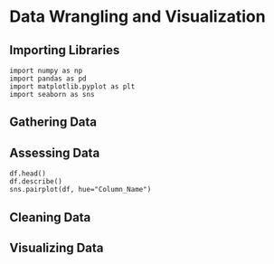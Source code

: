 # Data Wrangling and Visualization
## Importing Libraries
	import numpy as np
	import pandas as pd
	import matplotlib.pyplot as plt
	import seaborn as sns
## Gathering Data
## Assessing Data
	df.head()
	df.describe()
	sns.pairplot(df, hue="Column_Name")
## Cleaning Data 
## Visualizing Data 

